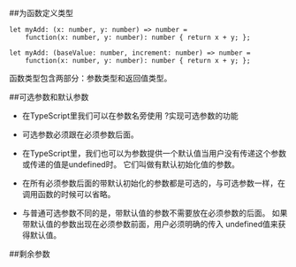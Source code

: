 ##为函数定义类型

```
let myAdd: (x: number, y: number) => number =
    function(x: number, y: number): number { return x + y; };
    
let myAdd: (baseValue: number, increment: number) => number =
    function(x: number, y: number): number { return x + y; };
```

函数类型包含两部分：参数类型和返回值类型。



##可选参数和默认参数

- 在TypeScript里我们可以在参数名旁使用 ?实现可选参数的功能

- 可选参数必须跟在必须参数后面。

- 在TypeScript里，我们也可以为参数提供一个默认值当用户没有传递这个参数或传递的值是undefined时。 它们叫做有默认初始化值的参数。

- 在所有必须参数后面的带默认初始化的参数都是可选的，与可选参数一样，在调用函数的时候可以省略。

- 与普通可选参数不同的是，带默认值的参数不需要放在必须参数的后面。 如果带默认值的参数出现在必须参数前面，用户必须明确的传入 undefined值来获得默认值。



##剩余参数


















